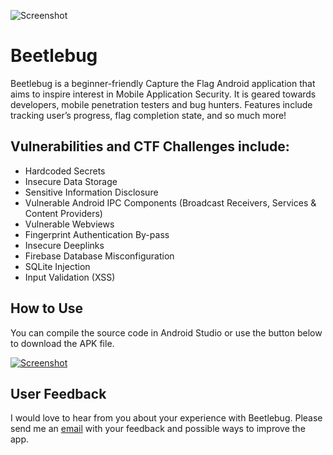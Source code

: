 ![Screenshot](https://hafiz.ng/wp-content/uploads/2022/03/github_header.png)

# Beetlebug

Beetlebug is a beginner-friendly Capture the Flag Android application that aims to inspire interest in Mobile Application Security. It is geared towards developers, mobile penetration testers and bug hunters. Features include tracking user’s progress, flag completion state, and so much more! 


## Vulnerabilities and CTF Challenges include:

- Hardcoded Secrets
- Insecure Data Storage
- Sensitive Information Disclosure
- Vulnerable Android IPC Components (Broadcast Receivers, Services & Content Providers)
- Vulnerable Webviews
- Fingerprint Authentication By-pass
- Insecure Deeplinks
- Firebase Database Misconfiguration
- SQLite Injection
- Input Validation (XSS)


## How to Use
You can compile the source code in Android Studio or use the button below to download the APK file.

[![Screenshot](https://hafiz.ng/wp-content/uploads/2022/03/beetlebug-button-e1647254402542.png)](#)



## User Feedback
I would love to hear from you about your experience with Beetlebug. Please send me an [email](https://contact@hafiz.ng) with your feedback and possible ways to improve the app.


